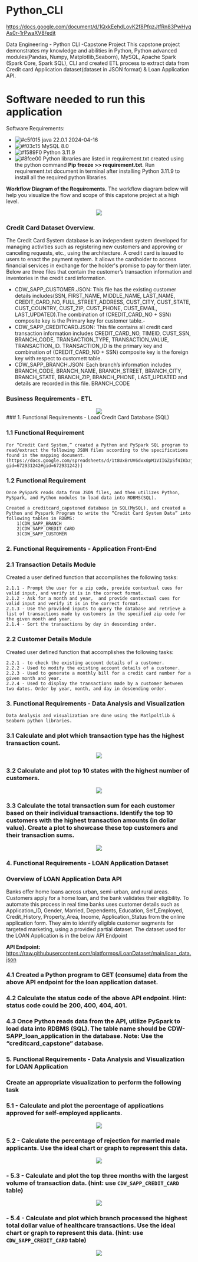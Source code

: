# Python_CLI
https://docs.google.com/document/d/1QxkEehdLovK2f8PfqzJtfRn83PwHyqAs0r-1rPwaXV8/edit

Data Engineering - Python CLI -Capstone Project 
This capstone project demonstrates my knowledge and abilities in Python, Python advanced modules(Pandas, Numpy, Matplotlib,Seaborn), MySQL, Apache Spark (Spark Core, Spark SQL), CLI and created ETL process to extract data from Credit card Application dataset(dataset in JSON format) & Loan Application API.

# Software needed to run this application
Software Requirements:
- ![#c5f015](https://via.placeholder.com/15/c5f015/c5f015.png) java 22.0.1 2024-04-16
- ![#f03c15](https://via.placeholder.com/15/f03c15/f03c15.png) MySQL 8.0
- ![#1589F0](https://via.placeholder.com/15/1589F0/1589F0.png) Python 3.11.9 
- ![#8fce00](https://via.placeholder.com/15/8fce00/8fce00.png) Python libraries are listed in requirement.txt created using the python command <b>Pip freeze >> requirement.txt</b>.
Run requirement.txt document in terminal after installing Python 3.11.9 to install all the required python libraries.

<b>Workflow Diagram of the Requirements.</b>
The workflow diagram below will help you visualize the flow and scope of this capstone project at a high level.

<div align = "center">
<img src = "images/Dataflow.JPG"/>
</div>

### Credit Card Dataset Overview.
The Credit Card System database is an independent system developed for managing activities such as registering new customers and approving or canceling requests, etc., using the architecture.
A credit card is issued to users to enact the payment system. It allows the cardholder to access financial services in exchange for the holder's promise to pay for them later. Below are three files that contain the customer’s transaction information and inventories in the credit card information.

- CDW_SAPP_CUSTOMER.JSON: This file has the existing customer details includes(SSN, FIRST_NAME, MIDDLE_NAME, LAST_NAME, CREDIT_CARD_NO, FULL_STREET_ADDRESS, CUST_CITY, CUST_STATE, CUST_COUNTRY, CUST_ZIP, CUST_PHONE, CUST_EMAIL, LAST_UPDATED).The combination of (CREDIT_CARD_NO + SSN) composite key is the Primary key for customer table.- 
- CDW_SAPP_CREDITCARD.JSON: This file contains all credit card transaction information includes CREDIT_CARD_NO, TIMEID, CUST_SSN, BRANCH_CODE, TRANSACTION_TYPE, TRANSACTION_VALUE, TRANSACTION_ID. TRANSACTION_ID is the primary key and combination of (CREDIT_CARD_NO + SSN) composite key is the foreign key with respect to customett table.
- CDW_SAPP_BRANCH.JSON: Each branch’s information includes BRANCH_CODE, BRANCH_NAME, BRANCH_STREET, BRANCH_CITY, BRANCH_STATE, BRANCH_ZIP, BRANCH_PHONE, LAST_UPDATED and details are recorded in this file. BRANCH_CODE  

### Business Requirements - ETL
<div align = "center">
<img src = "images/ApplicationMenu.jpeg"/>
</div>
### 1. Functional Requirements - Load Credit Card Database (SQL)

### 1.1 Functional Requirement
    For “Credit Card System,” created a Python and PySpark SQL program to read/extract the following JSON files according to the specifications found in the mapping document. (https://docs.google.com/spreadsheets/d/1t8UxBrUV6dxx0pM1VIIGZpSf4IKbzjdJ/edit?gid=672931242#gid=672931242)]

### 1.2 Functional Requirement

    Once PySpark reads data from JSON files, and then utilizes Python, PySpark, and Python modules to load data into RDBMS(SQL).
    
    Created a creditcard_capstoned database in SQL(MySQL), and created a Python and Pyspark Program to write the “Credit Card System Data” into following tables in RDBMS:
        1)CDW_SAPP_BRANCH
        2)CDW_SAPP_CREDIT_CARD
        3)CDW_SAPP_CUSTOMER 

### 2. Functional Requirements - Application Front-End
### 2.1 Transaction Details Module

Created a user defined function that accomplishes the following tasks:

    2.1.1 - Prompt the user for a zip code, provide contextual cues for valid input, and verify it is in the correct format.
    2.1.2 - Ask for a month and year,  and provide contextual cues for valid input and verify it is in the correct format.
    2.1.3 - Use the provided inputs to query the database and retrieve a list of transactions made by customers in the specified zip code for the given month and year.
    2.1.4 - Sort the transactions by day in descending order.

### 2.2 Customer Details Module

Created user defined function that accomplishes the following tasks:

    2.2.1 - to check the existing account details of a customer.
    2.2.2 - Used to modify the existing account details of a customer.
    2.2.3 - Used to generate a monthly bill for a credit card number for a given month and year.
    2.2.4 - Used to display the transactions made by a customer between two dates. Order by year, month, and day in descending order.

### 3. Functional Requirements - Data Analysis and Visualization
    Data Analysis and visualization are done using the Matlpoltlib & Seaborn python libraries. 

### 3.1 Calculate and plot which transaction type has the highest transaction count.
<div align = "center">
<img src = "images/plot_highest_transaction_count.jpeg"/>
</div>

### 3.2 Calculate and plot top 10 states with the highest number of customers.
<div align = "center">
<img src = "images/top10_States_with_high_customers.jpeg"/>
</div>

### 3.3 Calculate the total transaction sum for each customer based on their individual transactions. Identify the top 10 customers with the highest transaction amounts (in dollar value). Create a plot to showcase these top customers and their transaction sums.
<div align = "center">
<img src = "images/top10_customers_with_high_transaction_amount.jpeg"/>
</div>

### 4. Functional Requirements - LOAN Application Dataset

### Overview of LOAN Application Data API

Banks offer home loans across urban, semi-urban, and rural areas. Customers apply for a home loan, and the bank validates their eligibility. To automate this process in real time banks uses customer details such as Application_ID, Gender, Married, Dependents, Education, Self_Employed, Credit_History, Property_Area, Income, Application_Status from the online application form. They aim to identify eligible customer segments for targeted marketing, using a provided partial dataset. The dataset used for the LOAN Application is in the below API Endpoint

<b>API Endpoint:</b> https://raw.githubusercontent.com/platformps/LoanDataset/main/loan_data.json

### 4.1 Created a Python program to GET (consume) data from the above API endpoint for the loan application dataset.
### 4.2 Calculate the status code of the above API endpoint. Hint: status code could be 200, 400, 404, 401.
### 4.3 Once Python reads data from the API, utilize PySpark to load data into RDBMS (SQL). The table name should be CDW-SAPP_loan_application in the database. Note: Use the “creditcard_capstone” database.

### 5. Functional Requirements - Data Analysis and Visualization for LOAN Application

### Create an appropriate visualization to perform the following task 

### 5.1 - Calculate and plot the percentage of applications approved for self-employed applicants. 
<div align = "center">
<img src = "images/plot_percentage_for_applications_approved_for_selfemployed.jpeg"/>
</div>

### 5.2 - Calculate the percentage of rejection for married male applicants. Use the ideal chart or graph to represent this data.
<div align = "center">
<img src = "images/plot_percentage_of_rejections_for_married_male_applicants.jpeg"/>
</div>

### - 5.3 - Calculate and plot the top three months with the largest volume of transaction data. (hint: use `CDW_SAPP_CREDIT_CARD` table)
<div align = "center">
<img src = "images/top3_months_with_high_transactional_data.jpeg"/>
</div>

### - 5.4 - Calculate and plot which branch processed the highest total dollar value of healthcare transactions. Use the ideal chart or graph to represent this data. (hint: use `CDW_SAPP_CREDIT_CARD` table)
<div align = "center">
<img src = "images/get_branch_with_highest_dollarvalue_healthcare_transactions.jpeg"/>
</div>















